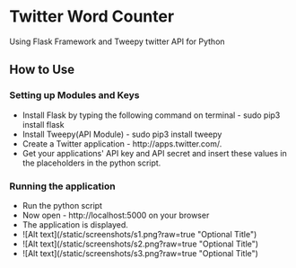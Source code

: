 # Twitter Word Counter
Using Flask Framework and Tweepy twitter API for Python

<h2>How to Use</h2>

<h3>Setting up Modules and Keys</h3>
<ul>
<li>Install Flask by typing the following command on terminal - sudo pip3 install flask</li>
<li>Install Tweepy(API Module) - sudo pip3 install tweepy</li>
<li>Create a Twitter application - http://apps.twitter.com/.</li>
<li>Get your applications' API key and API secret and insert these values in the placeholders in the python script.</li>
</ul>

<h3>Running the application</h3>
<ul>
<li>Run the python script</li>
<li>Now open - http://localhost:5000 on your browser</li>
<li>The application is displayed.</li>
<li>![Alt text](/static/screenshots/s1.png?raw=true "Optional Title")</li>
<li>![Alt text](/static/screenshots/s2.png?raw=true "Optional Title")</li>
<li>![Alt text](/static/screenshots/s3.png?raw=true "Optional Title")</li>
</ul>

